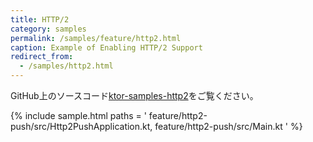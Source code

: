 ```yaml
---
title: HTTP/2
category: samples
permalink: /samples/feature/http2.html
caption: Example of Enabling HTTP/2 Support
redirect_from:
  - /samples/http2.html
---
```


GitHub上のソースコード[ktor-samples-http2](https://github.com/ktorio/ktor-samples/blob/master/feature/http2-push)をご覧ください。

{% include sample.html paths = '
    feature/http2-push/src/Http2PushApplication.kt,
    feature/http2-push/src/Main.kt
' %}

